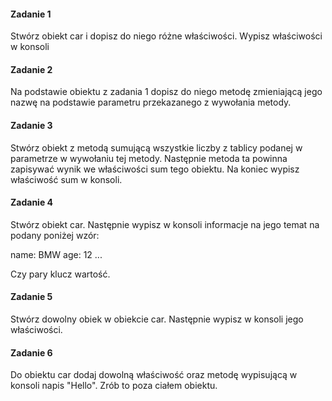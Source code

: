 #### Zadanie 1

Stwórz obiekt car i dopisz do niego różne właściwości. Wypisz właściwości w konsoli

#### Zadanie 2

Na podstawie obiektu z zadania 1 dopisz do niego metodę zmieniającą jego nazwę na podstawie parametru przekazanego z wywołania metody.

#### Zadanie 3

Stwórz obiekt z metodą sumującą wszystkie liczby z tablicy podanej w parametrze w wywołaniu tej metody. Następnie metoda ta powinna zapisywać wynik we właściwości sum tego obiektu. Na koniec wypisz właściwość sum w konsoli.

#### Zadanie 4

Stwórz obiekt car. Następnie wypisz w konsoli informacje na jego temat na podany poniżej wzór:

name: BMW
age: 12
...

Czy pary klucz wartość.

#### Zadanie 5

Stwórz dowolny obiek w obiekcie car. Następnie wypisz w konsoli jego właściwości.

#### Zadanie 6

Do obiektu car dodaj dowolną właściwość oraz metodę wypisującą w konsoli napis "Hello". Zrób to poza ciałem obiektu.
